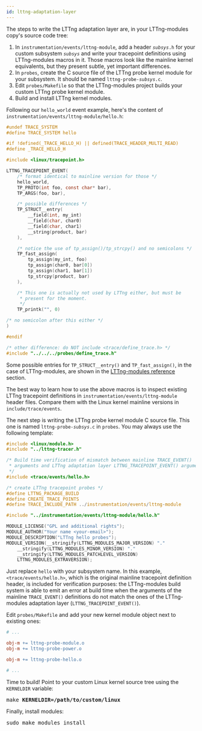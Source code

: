 ```yaml
---
id: lttng-adaptation-layer
---
```


The steps to write the LTTng adaptation layer are, in your
LTTng-modules copy's source code tree:

  1. In `instrumentation/events/lttng-module`,
     add a header <code><em>subsys</em>.h</code> for your custom
     subsystem <code><em>subsys</em></code> and write your
     tracepoint definitions using LTTng-modules macros in it.
     Those macros look like the mainline kernel equivalents,
     but they present subtle, yet important differences.
  2. In `probes`, create the C source file of the LTTng probe kernel
     module for your subsystem. It should be named
     <code>lttng-probe-<em>subsys</em>.c</code>.
  3. Edit `probes/Makefile` so that the LTTng-modules project
     builds your custom LTTng probe kernel module.
  4. Build and install LTTng kernel modules.

Following our `hello_world` event example, here's the content of
`instrumentation/events/lttng-module/hello.h`:

~~~ c
#undef TRACE_SYSTEM
#define TRACE_SYSTEM hello

#if !defined(_TRACE_HELLO_H) || defined(TRACE_HEADER_MULTI_READ)
#define _TRACE_HELLO_H

#include <linux/tracepoint.h>

LTTNG_TRACEPOINT_EVENT(
    /* format identical to mainline version for those */
    hello_world,
    TP_PROTO(int foo, const char* bar),
    TP_ARGS(foo, bar),

    /* possible differences */
    TP_STRUCT__entry(
        __field(int, my_int)
        __field(char, char0)
        __field(char, char1)
        __string(product, bar)
    ),

    /* notice the use of tp_assign()/tp_strcpy() and no semicolons */
    TP_fast_assign(
        tp_assign(my_int, foo)
        tp_assign(char0, bar[0])
        tp_assign(char1, bar[1])
        tp_strcpy(product, bar)
    ),

    /* This one is actually not used by LTTng either, but must be
     * present for the moment.
     */
    TP_printk("", 0)

/* no semicolon after this either */
)

#endif

/* other difference: do NOT include <trace/define_trace.h> */
#include "../../../probes/define_trace.h"
~~~

Some possible entries for `TP_STRUCT__entry()` and `TP_fast_assign()`,
in the case of LTTng-modules, are shown in the
[LTTng-modules reference](#doc-lttng-modules-ref) section.

The best way to learn how to use the above macros is to inspect
existing LTTng tracepoint definitions in `instrumentation/events/lttng-module`
header files. Compare them with the Linux kernel mainline versions
in `include/trace/events`.

The next step is writing the LTTng probe kernel module C source file.
This one is named <code>lttng-probe-<em>subsys</em>.c</code>
in `probes`. You may always use the following template:

~~~ c
#include <linux/module.h>
#include "../lttng-tracer.h"

/* Build time verification of mismatch between mainline TRACE_EVENT()
 * arguments and LTTng adaptation layer LTTNG_TRACEPOINT_EVENT() arguments.
 */
#include <trace/events/hello.h>

/* create LTTng tracepoint probes */
#define LTTNG_PACKAGE_BUILD
#define CREATE_TRACE_POINTS
#define TRACE_INCLUDE_PATH ../instrumentation/events/lttng-module

#include "../instrumentation/events/lttng-module/hello.h"

MODULE_LICENSE("GPL and additional rights");
MODULE_AUTHOR("Your name <your-email>");
MODULE_DESCRIPTION("LTTng hello probes");
MODULE_VERSION(__stringify(LTTNG_MODULES_MAJOR_VERSION) "."
    __stringify(LTTNG_MODULES_MINOR_VERSION) "."
    __stringify(LTTNG_MODULES_PATCHLEVEL_VERSION)
    LTTNG_MODULES_EXTRAVERSION);
~~~

Just replace `hello` with your subsystem name. In this example,
`<trace/events/hello.h>`, which is the original mainline tracepoint
definition header, is included for verification purposes: the
LTTng-modules build system is able to emit an error at build time when
the arguments of the mainline `TRACE_EVENT()` definitions do not match
the ones of the LTTng-modules adaptation layer
(`LTTNG_TRACEPOINT_EVENT()`).

Edit `probes/Makefile` and add your new kernel module object
next to existing ones:

~~~ makefile
# ...

obj-m += lttng-probe-module.o
obj-m += lttng-probe-power.o

obj-m += lttng-probe-hello.o

# ...
~~~

Time to build! Point to your custom Linux kernel source tree using
the `KERNELDIR` variable:

<pre class="term">
make <strong>KERNELDIR=/path/to/custom/linux</strong>
</pre>

Finally, install modules:

<pre class="term">
sudo make modules_install
</pre>
